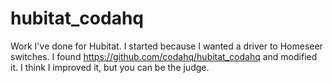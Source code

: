 # hubitat_codahq

Work I've done for Hubitat. I started because I wanted a driver to Homeseer switches. I found https://github.com/codahq/hubitat_codahq and modified it. I think I improved it, but you can be the judge.